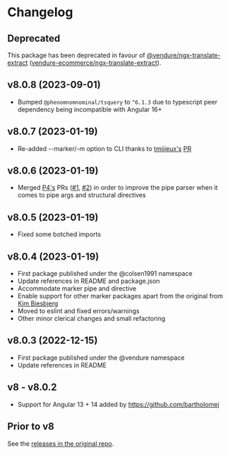# Changelog

## Deprecated

This package has been deprecated in favour of [@vendure/ngx-translate-extract](https://www.npmjs.com/package/@vendure/ngx-translate-extract) ([vendure-ecommerce/ngx-translate-extract](https://github.com/vendure-ecommerce/ngx-translate-extract)).

## v8.0.8 (2023-09-01)

- Bumped `@phenomnomnominal/tsquery` to `^6.1.3` due to typescript peer dependency being incompatible with Angular 16+

## v8.0.7 (2023-01-19)

- Re-added --marker/-m option to CLI thanks to [tmijieux's](https://github.com/tmijieux) [PR](https://github.com/colsen1991/ngx-translate-extract/pull/1)

## v8.0.6 (2023-01-19)

- Merged [P4's](https://github.com/P4) PRs ([#1](https://github.com/vendure-ecommerce/ngx-translate-extract/pull/1), [#2](https://github.com/vendure-ecommerce/ngx-translate-extract/pull/2)) in order to improve the pipe parser when it comes to pipe args and structural directives

## v8.0.5 (2023-01-19)

- Fixed some botched imports

## v8.0.4 (2023-01-19)

- First package published under the @colsen1991 namespace
- Update references in README and package.json
- Accommodate marker pipe and directive
- Enable support for other marker packages apart from the original from [Kim Biesbjerg](https://github.com/biesbjerg/ngx-translate-extract-marker)
- Moved to eslint and fixed errors/warnings
- Other minor clerical changes and small refactoring

## v8.0.3 (2022-12-15)

- First package published under the @vendure namespace
- Update references in README

## v8 - v8.0.2

- Support for Angular 13 + 14 added by https://github.com/bartholomej

## Prior to v8

See the [releases in the original repo](https://github.com/biesbjerg/ngx-translate-extract/releases).
